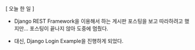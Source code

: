 [ 오늘 한 일 ]

- Django REST Framework을 이용해서 하는 게시판 포스팅을 보고 따라하려고 했지만... 포스팅이 끝나지 않아 도중에 멈췄다.

- 대신, Django Login Example을 진행하게 되었다.

